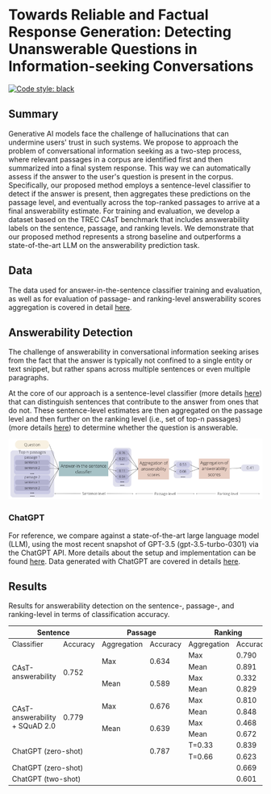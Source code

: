 # Towards Reliable and Factual Response Generation: Detecting Unanswerable Questions in Information-seeking Conversations

[![Code style: black](https://img.shields.io/badge/code%20style-black-000000.svg)](https://github.com/psf/black)

## Summary

Generative AI models face the challenge of hallucinations that can undermine users' trust in such systems. We propose to approach the problem of conversational information seeking as a two-step process, where relevant passages in a corpus are identified first and then summarized into a final system response. This way we can automatically assess if the answer to the user's question is present in the corpus. Specifically, our proposed method employs a sentence-level classifier to detect if the answer is present, then aggregates these predictions on the passage level, and eventually across the top-ranked passages to arrive at a final answerability estimate. For training and evaluation, we develop a dataset based on the TREC CAsT benchmark that includes answerability labels on the sentence, passage, and ranking levels. We demonstrate that our proposed method represents a strong baseline and outperforms a state-of-the-art LLM on the answerability prediction task. 

## Data

The data used for answer-in-the-sentence classifier training and evaluation, as well as for evaluation of passage- and ranking-level answerability scores aggregation is covered in detail [here](/data/README.md).

## Answerability Detection

The challenge of answerability in conversational information seeking arises from the fact that the answer is typically not confined to a single entity or text snippet, but rather spans across multiple sentences or even multiple paragraphs. 

At the core of our approach is a sentence-level classifier (more details [here](/answerability_prediction/sentence_classification/README.md)) that can distinguish sentences that contribute to the answer from ones that do not. These sentence-level estimates are then aggregated on the passage level and then further on the ranking level (i.e., set of top-n passages) (more details [here](/answerability_prediction/answerability_aggregation/README.md)) to determine whether the question is answerable. 

![alt text](system_architecture.png)

### ChatGPT

For reference, we compare against a state-of-the-art large language model (LLM), using the most recent snapshot of GPT-3.5 (gpt-3.5-turbo-0301) via the ChatGPT API. More details about the setup and implementation can be found [here](/answerability_prediction/chatgpt/README.md). Data generated with ChatGPT are covered in details [here](/data/README.md).

## Results

Results for answerability detection on the sentence-, passage-, and ranking-level in terms of classification accuracy. 

<table>
    <thead>
        <tr>
            <th colspan="2">Sentence</th>
            <th colspan="2">Passage</th>
            <th colspan="2">Ranking</th>
        </tr>
    </thead>
    <tbody>
        <tr>
            <td>Classifier</td>
            <td>Accuracy</td>
            <td>Aggregation</td>
            <td>Accuracy</td>
            <td>Aggregation</td>
            <td>Accuracy</td>
        </tr>
        <tr>
            <td rowspan=4>CAsT-answerability</td>
            <td rowspan=4>0.752</td>
            <td rowspan=2>Max</td>
            <td rowspan=2>0.634</td>
            <td>Max</td>
            <td>0.790</td>
        </tr>
        <tr>
            <td>Mean</td>
            <td>0.891</td>
        </tr>
        <tr>
            <td rowspan=2>Mean</td>
            <td rowspan=2>0.589</td>
            <td>Max</td>
            <td>0.332</td>
        </tr>
        <tr>
            <td>Mean</td>
            <td>0.829</td>
        </tr>
        <tr>
            <td rowspan=4>CAsT-answerability + SQuAD 2.0</td>
            <td rowspan=4>0.779</td>
            <td rowspan=2>Max</td>
            <td rowspan=2>0.676</td>
            <td>Max</td>
            <td>0.810</td>
        </tr>
        <tr>
            <td>Mean</td>
            <td>0.848</td>
        </tr>
        <tr>
            <td rowspan=2>Mean</td>
            <td rowspan=2>0.639</td>
            <td>Max</td>
            <td>0.468</td>
        </tr>
        <tr>
            <td>Mean</td>
            <td>0.672</td>
        </tr>
        </tr>
            <td colspan=3 rowspan=2>ChatGPT (zero-shot)</td>
            <td rowspan=2>0.787</td>
            <td>T=0.33</td>
            <td>0.839</td>
        </tr>
         </tr>
            <td>T=0.66</td>
            <td>0.623</td>
        </tr>
        <tr>
            <td colspan=5>ChatGPT (zero-shot)</td>
            <td>0.669</td>
        </tr>
        </tr>
            <td colspan=5>ChatGPT (two-shot)</td>
            <td>0.601</td>
        </tr>
    </tbody>
</table>